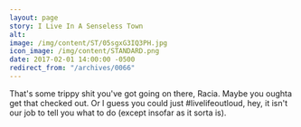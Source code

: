 ```yaml
---
layout: page
story: I Live In A Senseless Town
alt:
image: /img/content/ST/05sgxG3IQ3PH.jpg
icon_image: /img/content/STANDARD.png
date: 2017-02-01 14:00:00 -0500
redirect_from: "/archives/0066"
---
```



That's some trippy shit you've got going on there, Racia. Maybe you oughta get that checked out. Or I guess you could just #livelifeoutloud, hey, it isn't our job to tell you what to do (except insofar as it sorta is).
